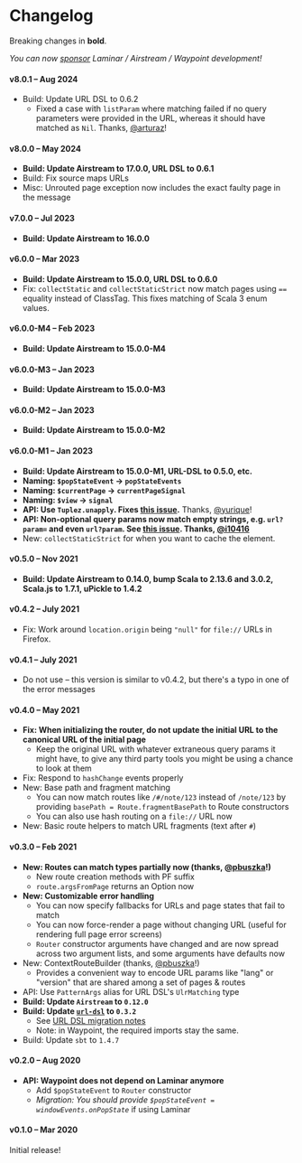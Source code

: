 # Changelog

Breaking changes in **bold**.

_You can now [sponsor](https://github.com/sponsors/raquo) Laminar / Airstream / Waypoint development!_

#### v8.0.1 – Aug 2024
* Build: Update URL DSL to 0.6.2
  * Fixed a case with `listParam` where matching failed if no query parameters were provided in the URL, whereas it should have matched as `Nil`. Thanks, [@arturaz](https://github.com/arturaz)!


#### v8.0.0 – May 2024
* **Build: Update Airstream to 17.0.0, URL DSL to 0.6.1**
* Build: Fix source maps URLs
* Misc: Unrouted page exception now includes the exact faulty page in the message

#### v7.0.0 – Jul 2023
* **Build: Update Airstream to 16.0.0**


#### v6.0.0 – Mar 2023

* **Build: Update Airstream to 15.0.0, URL DSL to 0.6.0**
* Fix: `collectStatic` and `collectStaticStrict` now match pages using `==` equality instead of ClassTag. This fixes matching of Scala 3 enum values.

#### v6.0.0-M4 – Feb 2023

* **Build: Update Airstream to 15.0.0-M4**

#### v6.0.0-M3 – Jan 2023

* **Build: Update Airstream to 15.0.0-M3**

#### v6.0.0-M2 – Jan 2023

* **Build: Update Airstream to 15.0.0-M2**

#### v6.0.0-M1 – Jan 2023

* **Build: Update Airstream to 15.0.0-M1, URL-DSL to 0.5.0, etc.**
* **Naming: `$popStateEvent` -> `popStateEvents`**
* **Naming: `$currentPage` -> `currentPageSignal`**
* **Naming: `$view` -> `signal`**
* **API: Use `Tuplez.unapply`. Fixes [this issue](https://github.com/sherpal/url-dsl/issues/12).** Thanks, [@yurique](https://github.com/yurique)! 
* **API: Non-optional query params now match empty strings, e.g. `url?param=` and even `url?param`. See [this issue](https://github.com/raquo/url-dsl/pull/1). Thanks, [@i10416](https://github.com/i10416)**
* New: `collectStaticStrict` for when you want to cache the element.

#### v0.5.0 – Nov 2021

* **Build: Update Airstream to 0.14.0, bump Scala to 2.13.6 and 3.0.2, Scala.js to 1.7.1, uPickle to 1.4.2**

#### v0.4.2 – July 2021

* Fix: Work around `location.origin` being `"null"` for `file://` URLs in Firefox.

#### v0.4.1 – July 2021

* Do not use – this version is similar to v0.4.2, but there's a typo in one of the error messages

#### v0.4.0 – May 2021

* **Fix: When initializing the router, do not update the initial URL to the canonical URL of the initial page**
  * Keep the original URL with whatever extraneous query params it might have, to give any third party tools you might be using a chance to look at them
* Fix: Respond to `hashChange` events properly
* New: Base path and fragment matching
  * You can now match routes like `/#/note/123` instead of `/note/123` by providing `basePath = Route.fragmentBasePath` to Route constructors
  * You can also use hash routing on a `file://` URL now
* New: Basic route helpers to match URL fragments (text after `#`)

#### v0.3.0 – Feb 2021

* **New: Routes can match types partially now (thanks, [@pbuszka](https://github.com/pbuszka)!)**
  * New route creation methods with PF suffix
  * `route.argsFromPage` returns an Option now
* **New: Customizable error handling**
  * You can now specify fallbacks for URLs and page states that fail to match
  * You can now force-render a page without changing URL (useful for rendering full page error screens)
  * `Router` constructor arguments have changed and are now spread across two argument lists, and some arguments have defaults now
* New: ContextRouteBuilder (thanks, [@pbuszka](https://github.com/pbuszka)!)
  * Provides a convenient way to encode URL params like "lang" or "version" that are shared among a set of pages & routes
* API: Use `PatternArgs` alias for URL DSL's `UlrMatching` type
* **Build: Update `Airstream` to `0.12.0`**
* **Build: Update [`url-dsl`](https://github.com/sherpal/url-dsl) to `0.3.2`**
  * See [URL DSL migration notes](https://github.com/sherpal/url-dsl#moving-from-020-to-03x)
  * Note: in Waypoint, the required imports stay the same.
* Build: Update `sbt` to `1.4.7`

#### v0.2.0 – Aug 2020

* **API: Waypoint does not depend on Laminar anymore**
  * Add `$popStateEvent` to `Router` constructor
  * _Migration: You should provide `$popStateEvent = windowEvents.onPopState`_ if using Laminar

#### v0.1.0 – Mar 2020

Initial release!
